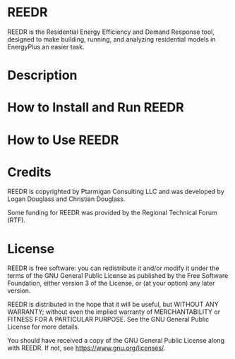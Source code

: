 # REEDR

REEDR is the Residential Energy Efficiency and Demand Response tool, designed to make building, running, and analyzing residential models in EnergyPlus an easier task.

# Description

# How to Install and Run REEDR

# How to Use REEDR

# Credits

REEDR is copyrighted by Ptarmigan Consulting LLC and was developed by Logan Douglass and Christian Douglass.

Some funding for REEDR was provided by the Regional Technical Forum (RTF).

# License

REEDR is free software: you can redistribute it and/or modify it under the terms of the GNU General Public License as published by the Free Software Foundation, either version 3 of the License, or (at your option) any later version.

REEDR is distributed in the hope that it will be useful, but WITHOUT ANY WARRANTY; without even the implied warranty of MERCHANTABILITY or FITNESS FOR A PARTICULAR PURPOSE. See the GNU General Public License for more details.

You should have received a copy of the GNU General Public License along with REEDR. If not, see <https://www.gnu.org/licenses/>. 

